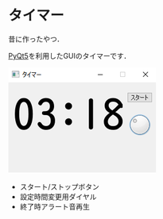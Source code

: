 # タイマー

昔に作ったやつ．

[PyQt5](https://www.riverbankcomputing.com/software/pyqt/intro)を利用したGUIのタイマーです．

![timer](./timer.png)

- スタート/ストップボタン
- 設定時間変更用ダイヤル
- 終了時アラート音再生
